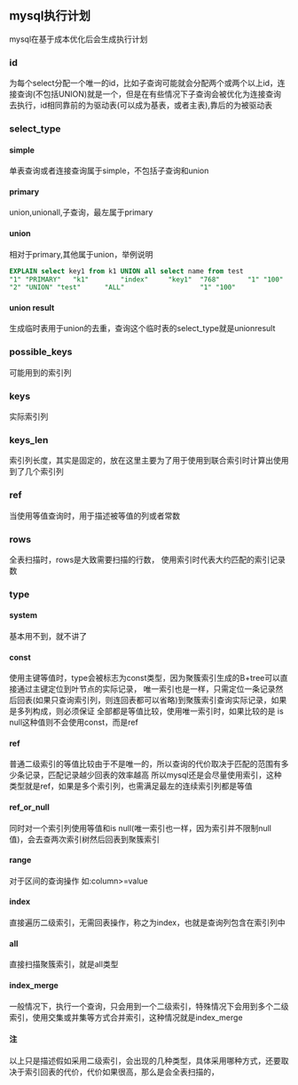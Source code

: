 ## mysql执行计划
mysql在基于成本优化后会生成执行计划
### id
为每个select分配一个唯一的id，比如子查询可能就会分配两个或两个以上id，连接查询(不包括UNION)就是一个，但是在有些情况下子查询会被优化为连接查询去执行，id相同靠前的为驱动表(可以成为基表，或者主表),靠后的为被驱动表
### select_type
#### simple
单表查询或者连接查询属于simple，不包括子查询和union
#### primary
union,unionall,子查询，最左属于primary
#### union
相对于primary,其他属于union，举例说明
```sql
EXPLAIN select key1 from k1 UNION all select name from test
"1"	"PRIMARY"	"k1"		"index"		"key1"	"768"		"1"	"100"	"Using index"
"2"	"UNION"	"test"		"ALL"					"1"	"100"	
```
#### union result
生成临时表用于union的去重，查询这个临时表的select_type就是unionresult
### possible_keys
可能用到的索引列
### keys
实际索引列
### keys_len
索引列长度，其实是固定的，放在这里主要为了用于使用到联合索引时计算出使用到了几个索引列
### ref
当使用等值查询时，用于描述被等值的列或者常数
### rows
全表扫描时，rows是大致需要扫描的行数， 使用索引时代表大约匹配的索引记录数
### type
#### system
基本用不到，就不讲了
#### const
使用主键等值时，type会被标志为const类型，因为聚簇索引生成的B+tree可以直接通过主键定位到叶节点的实际记录，
唯一索引也是一样，只需定位一条记录然后回表(如果只查询索引列，则连回表都可以省略)到聚簇索引查询实际记录，如果是多列构成，则必须保证
全部都是等值比较，使用唯一索引时，如果比较的是 is null这种值则不会使用const，而是ref
#### ref
普通二级索引的等值比较由于不是唯一的，所以查询的代价取决于匹配的范围有多少条记录，匹配记录越少回表的效率越高
所以mysql还是会尽量使用索引，这种类型就是ref，如果是多个索引列，也需满足最左的连续索引列都是等值
#### ref_or_null
同时对一个索引列使用等值和is null(唯一索引也一样，因为索引并不限制null值)，会去查两次索引树然后回表到聚簇索引
#### range
 对于区间的查询操作 如:column>=value
#### index
直接遍历二级索引，无需回表操作，称之为index，也就是查询列包含在索引列中
#### all
直接扫描聚簇索引，就是all类型
#### index_merge
一般情况下，执行一个查询，只会用到一个二级索引，特殊情况下会用到多个二级索引，使用交集或并集等方式合并索引，这种情况就是index_merge
#### 注
以上只是描述假如采用二级索引，会出现的几种类型，具体采用哪种方式，还要取决于索引回表的代价，代价如果很高，那么是会全表扫描的，